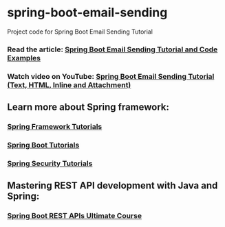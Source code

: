 # spring-boot-email-sending
Project code for Spring Boot Email Sending Tutorial
### Read the article: [Spring Boot Email Sending Tutorial and Code Examples](https://www.codejava.net/frameworks/spring-boot/email-sending-tutorial) 
### Watch video on YouTube: [Spring Boot Email Sending Tutorial (Text, HTML, Inline and Attachment)](https://youtu.be/njPaIwdx4yw)
## Learn more about Spring framework:
### [Spring Framework Tutorials](https://www.codejava.net/spring-tutorials)
### [Spring Boot Tutorials](https://www.codejava.net/spring-boot-tutorials)
### [Spring Security Tutorials](https://www.codejava.net/spring-security-tutorials)
## Mastering REST API development with Java and Spring:
### [Spring Boot REST APIs Ultimate Course](https://www.udemy.com/course/spring-boot-rest-apis-ultimate/?referralCode=763F7EE87CECC337D708)
